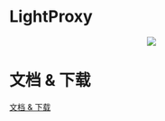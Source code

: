 # LightProxy

<p align="center">
    <img src="https://img.alicdn.com/tfs/TB1rZWvrhD1gK0jSZFKXXcJrVXa-256-256.png" />
</p>

# 文档 & 下载

[文档 & 下载](https://lightproxy.alibaba.github.io)
